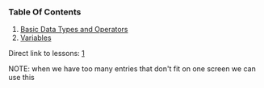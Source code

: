 ### Table Of Contents

1. [Basic Data Types and Operators](#basic-data-types)
1. [Variables](#variables)

Direct link to lessons: [1](#lesson1)

NOTE: when we have too many entries that don't fit on one screen we can use this <!-- .slide: style="font-size:80%" -->
